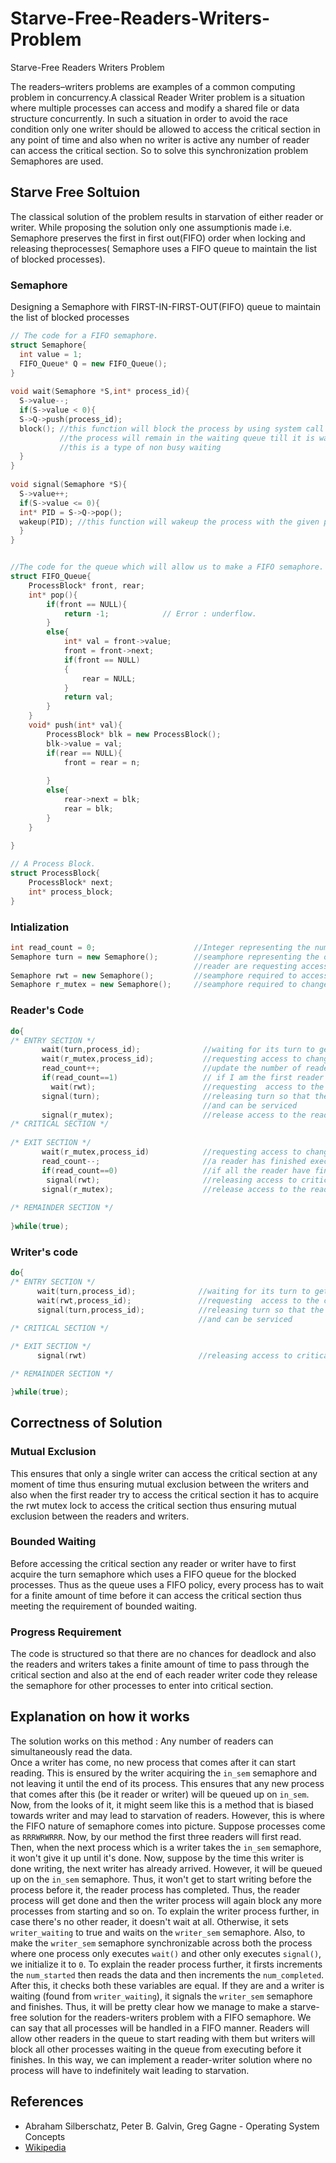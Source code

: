 # Starve-Free-Readers-Writers-Problem
Starve-Free Readers Writers Problem

The readers–writers problems are examples of a common computing problem in concurrency.A classical Reader Writer problem is a situation where multiple processes can access and modify a shared file or data structure concurrently. In such a situation in order to avoid the race condition only one writer should be allowed to access the critical section in any point of time and also when no writer is active any number of reader can access the critical section. So to solve this synchronization problem Semaphores are used.
## Starve Free Soltuion
The classical solution of the problem results in starvation of either reader or writer. While proposing the solution only one assumptionis made i.e.  Semaphore preserves the first in first out(FIFO) order when locking and releasing theprocesses( Semaphore uses a FIFO queue to maintain the list of blocked processes).
### Semaphore
Designing a Semaphore with FIRST-IN-FIRST-OUT(FIFO) queue to maintain the list of blocked processes
```cpp
// The code for a FIFO semaphore.
struct Semaphore{
  int value = 1;
  FIFO_Queue* Q = new FIFO_Queue();
}
    
void wait(Semaphore *S,int* process_id){
  S->value--;
  if(S->value < 0){
  S->Q->push(process_id);
  block(); //this function will block the process by using system call and will transfer it to the waiting queue
           //the process will remain in the waiting queue till it is waken up by the wakeup() system calls
           //this is a type of non busy waiting
  }
}
    
void signal(Semaphore *S){
  S->value++;
  if(S->value <= 0){
  int* PID = S->Q->pop();
  wakeup(PID); //this function will wakeup the process with the given pid using system calls
  }
}


//The code for the queue which will allow us to make a FIFO semaphore.
struct FIFO_Queue{
    ProcessBlock* front, rear;
    int* pop(){
        if(front == NULL){
            return -1;            // Error : underflow.
        }
        else{
            int* val = front->value;
            front = front->next;
            if(front == NULL)
            {
                rear = NULL;
            }
            return val;
        }
    }
    void* push(int* val){
        ProcessBlock* blk = new ProcessBlock();
        blk->value = val;
        if(rear == NULL){
            front = rear = n;
            
        }
        else{
            rear->next = blk;
            rear = blk;
        }
    }
    
}

// A Process Block.
struct ProcessBlock{
    ProcessBlock* next;
    int* process_block;
}
```
### Intialization
```cpp
int read_count = 0;                      //Integer representing the number of reader executing critical section
Semaphore turn = new Semaphore();        //seamphore representing the order in which the writer and 
                                         //reader are requesting access to critical section
Semaphore rwt = new Semaphore();         //seamphore required to access the critical section
Semaphore r_mutex = new Semaphore();     //seamphore required to change the read_count variable
```
### Reader's Code
```cpp
do{
/* ENTRY SECTION */
       wait(turn,process_id);              //waiting for its turn to get executed
       wait(r_mutex,process_id);           //requesting access to change read_count
       read_count++;                       //update the number of readers trying to access critical section 
       if(read_count==1)                   // if I am the first reader then request access to critical section
         wait(rwt);                        //requesting  access to the critical section for readers
       signal(turn);                       //releasing turn so that the next reader or writer can take the token
                                           //and can be serviced
       signal(r_mutex);                    //release access to the read_count
/* CRITICAL SECTION */
       
/* EXIT SECTION */
       wait(r_mutex,process_id)            //requesting access to change read_count         
       read_count--;                       //a reader has finished executing critical section so read_count decrease by 1
       if(read_count==0)                   //if all the reader have finished executing their critical section
        signal(rwt);                       //releasing access to critical section for next reader or writer
       signal(r_mutex);                    //release access to the read_count  
       
/* REMAINDER SECTION */
       
}while(true);
```
### Writer's code
```cpp
do{
/* ENTRY SECTION */
      wait(turn,process_id);              //waiting for its turn to get executed
      wait(rwt,process_id);               //requesting  access to the critical section
      signal(turn,process_id);            //releasing turn so that the next reader or writer can take the token
                                          //and can be serviced
/* CRITICAL SECTION */

/* EXIT SECTION */
      signal(rwt)                         //releasing access to critical section for next reader or writer

/* REMAINDER SECTION */

}while(true);
```
## Correctness of Solution
### Mutual Exclusion
This ensures that only a single writer can access the critical section at any moment of time thus ensuring mutual exclusion between the writers and also when the first reader try to access the critical section it has to acquire the rwt mutex lock to access the critical section thus ensuring mutual exclusion between the readers and writers.
### Bounded Waiting
Before accessing the critical section any reader or writer have to first acquire the turn semaphore which uses a FIFO queue for the blocked processes. Thus as the queue uses a FIFO policy, every process has to wait for a finite amount of time before it can access the critical section thus meeting the requirement of bounded waiting.
### Progress Requirement
The code is structured so that there are no chances for deadlock and also the readers and writers takes a finite amount of time to pass through the critical section and also at the end of each reader writer code they release the semaphore for other processes to enter into critical section.
## Explanation on how it works
The  solution works on this method : Any number of readers can simultaneously read the data.  
Once a writer has come, no new process that comes after it can start reading. This is ensured by the writer acquiring the `in_sem` semaphore and not leaving it until the end of its process. This ensures that any new process that comes after this (be it reader or writer) will be queued up on `in_sem`.  Now, from the looks of it, it might seem like this is a method that is biased towards writer and may lead to starvation of readers. However, this is where the FIFO nature of semaphore comes into picture. 
Suppose processes come as `RRRWRWRRR`. Now, by our method the first three readers will first read. Then, when the next process which is a writer takes the `in_sem` semaphore, it won't give it up until it's done. Now, suppose by the time this writer is done writing, the next writer has already arrived. However, it will be queued up on the `in_sem` semaphore. Thus, it won't get to start writing before the process before it, the reader process has completed. Thus, the reader process will get done and then the writer process will again block any more processes from starting and so on.
To explain the writer process further, in case there's no other reader, it doesn't wait at all. Otherwise, it sets `writer_waiting` to true and waits on the `writer_sem` semaphore. Also, to make the `writer_sem` semaphore synchronizable across both the process where one process only executes `wait()` and other only executes `signal()`, we initialize it to `0`.
To explain the reader process further, it firsts increments the `num_started` then reads the data and then increments the `num_completed`. After this, it checks both these variables are equal. If they are and a writer is waiting (found from `writer_waiting`), it signals the `writer_sem` semaphore and finishes.
Thus, it will be pretty clear how we manage to make a starve-free solution for the readers-writers problem with a FIFO semaphore. We can say that all processes will be handled in a FIFO manner. Readers will allow other readers in the queue to start reading with them but writers will block all other processes waiting in the queue from executing before it finishes. In this way, we can implement a reader-writer solution where no process will have to indefinitely wait leading to starvation.
## References
- Abraham Silberschatz, Peter B. Galvin, Greg Gagne - Operating System Concepts
- [Wikipedia](https://en.wikipedia.org/wiki/Readers%E2%80%93writers_problem)

